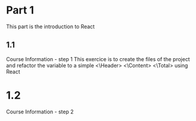 # Part 1

This part is the introduction to React

## 1.1

Course Information - step 1
This exercice is to create the files of the project and refactor the variable to a simple
<\Header>
<\Content>
<\Total>
using React

# 1.2

Course Information - step 2
